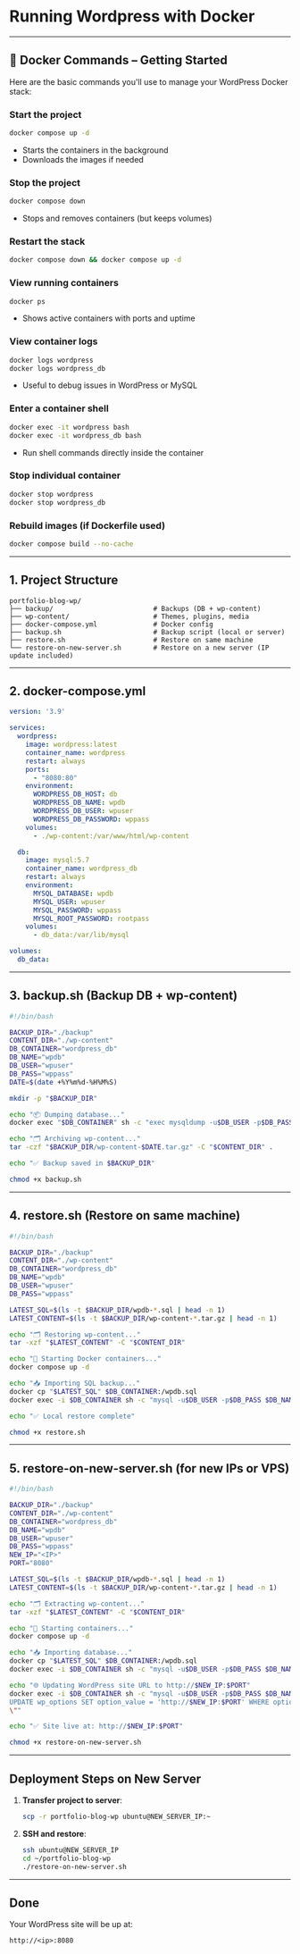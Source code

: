 # Running Wordpress with Docker

---

## 🚀 Docker Commands – Getting Started

Here are the basic commands you'll use to manage your WordPress Docker stack:

### Start the project

```bash
docker compose up -d
```

* Starts the containers in the background
* Downloads the images if needed

### Stop the project

```bash
docker compose down
```

* Stops and removes containers (but keeps volumes)

### Restart the stack

```bash
docker compose down && docker compose up -d
```

### View running containers

```bash
docker ps
```

* Shows active containers with ports and uptime

### View container logs

```bash
docker logs wordpress
docker logs wordpress_db
```

* Useful to debug issues in WordPress or MySQL

### Enter a container shell

```bash
docker exec -it wordpress bash
docker exec -it wordpress_db bash
```

* Run shell commands directly inside the container

### Stop individual container

```bash
docker stop wordpress
docker stop wordpress_db
```

### Rebuild images (if Dockerfile used)

```bash
docker compose build --no-cache
```

---

## 1. Project Structure

```
portfolio-blog-wp/
├── backup/                         # Backups (DB + wp-content)
├── wp-content/                     # Themes, plugins, media
├── docker-compose.yml              # Docker config
├── backup.sh                       # Backup script (local or server)
├── restore.sh                      # Restore on same machine
└── restore-on-new-server.sh        # Restore on a new server (IP update included)
```

---

## 2. docker-compose.yml

```yaml
version: '3.9'

services:
  wordpress:
    image: wordpress:latest
    container_name: wordpress
    restart: always
    ports:
      - "8080:80"
    environment:
      WORDPRESS_DB_HOST: db
      WORDPRESS_DB_NAME: wpdb
      WORDPRESS_DB_USER: wpuser
      WORDPRESS_DB_PASSWORD: wppass
    volumes:
      - ./wp-content:/var/www/html/wp-content

  db:
    image: mysql:5.7
    container_name: wordpress_db
    restart: always
    environment:
      MYSQL_DATABASE: wpdb
      MYSQL_USER: wpuser
      MYSQL_PASSWORD: wppass
      MYSQL_ROOT_PASSWORD: rootpass
    volumes:
      - db_data:/var/lib/mysql

volumes:
  db_data:
```

---

## 3. backup.sh (Backup DB + wp-content)

```bash
#!/bin/bash

BACKUP_DIR="./backup"
CONTENT_DIR="./wp-content"
DB_CONTAINER="wordpress_db"
DB_NAME="wpdb"
DB_USER="wpuser"
DB_PASS="wppass"
DATE=$(date +%Y%m%d-%H%M%S)

mkdir -p "$BACKUP_DIR"

echo "📦 Dumping database..."
docker exec "$DB_CONTAINER" sh -c "exec mysqldump -u$DB_USER -p$DB_PASS $DB_NAME" > "$BACKUP_DIR/wpdb-$DATE.sql"

echo "🗂 Archiving wp-content..."
tar -czf "$BACKUP_DIR/wp-content-$DATE.tar.gz" -C "$CONTENT_DIR" .

echo "✅ Backup saved in $BACKUP_DIR"
```

```bash
chmod +x backup.sh
```

---

## 4. restore.sh (Restore on same machine)

```bash
#!/bin/bash

BACKUP_DIR="./backup"
CONTENT_DIR="./wp-content"
DB_CONTAINER="wordpress_db"
DB_NAME="wpdb"
DB_USER="wpuser"
DB_PASS="wppass"

LATEST_SQL=$(ls -t $BACKUP_DIR/wpdb-*.sql | head -n 1)
LATEST_CONTENT=$(ls -t $BACKUP_DIR/wp-content-*.tar.gz | head -n 1)

echo "🗂 Restoring wp-content..."
tar -xzf "$LATEST_CONTENT" -C "$CONTENT_DIR"

echo "🐳 Starting Docker containers..."
docker compose up -d

echo "📥 Importing SQL backup..."
docker cp "$LATEST_SQL" $DB_CONTAINER:/wpdb.sql
docker exec -i $DB_CONTAINER sh -c "mysql -u$DB_USER -p$DB_PASS $DB_NAME < /wpdb.sql"

echo "✅ Local restore complete"
```

```bash
chmod +x restore.sh
```

---

## 5. restore-on-new-server.sh (for new IPs or VPS)

```bash
#!/bin/bash

BACKUP_DIR="./backup"
CONTENT_DIR="./wp-content"
DB_CONTAINER="wordpress_db"
DB_NAME="wpdb"
DB_USER="wpuser"
DB_PASS="wppass"
NEW_IP="<IP>"   
PORT="8080"

LATEST_SQL=$(ls -t $BACKUP_DIR/wpdb-*.sql | head -n 1)
LATEST_CONTENT=$(ls -t $BACKUP_DIR/wp-content-*.tar.gz | head -n 1)

echo "🗂 Extracting wp-content..."
tar -xzf "$LATEST_CONTENT" -C "$CONTENT_DIR"

echo "🐳 Starting containers..."
docker compose up -d

echo "📥 Importing database..."
docker cp "$LATEST_SQL" $DB_CONTAINER:/wpdb.sql
docker exec -i $DB_CONTAINER sh -c "mysql -u$DB_USER -p$DB_PASS $DB_NAME < /wpdb.sql"

echo "🌐 Updating WordPress site URL to http://$NEW_IP:$PORT"
docker exec -i $DB_CONTAINER sh -c "mysql -u$DB_USER -p$DB_PASS $DB_NAME -e \"
UPDATE wp_options SET option_value = 'http://$NEW_IP:$PORT' WHERE option_name IN ('siteurl', 'home');
\""

echo "✅ Site live at: http://$NEW_IP:$PORT"
```

```bash
chmod +x restore-on-new-server.sh
```

---

## Deployment Steps on New Server

1. **Transfer project to server**:

   ```bash
   scp -r portfolio-blog-wp ubuntu@NEW_SERVER_IP:~
   ```

2. **SSH and restore**:

   ```bash
   ssh ubuntu@NEW_SERVER_IP
   cd ~/portfolio-blog-wp
   ./restore-on-new-server.sh
   ```

---

## Done

Your WordPress site will be up at:

```
http://<ip>:8080
```
